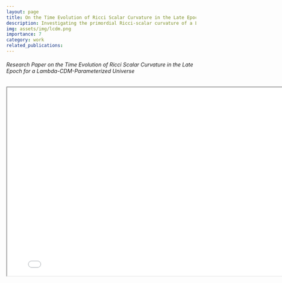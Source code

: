 ```yaml
---
layout: page
title: On the Time Evolution of Ricci Scalar Curvature in the Late Epoch for a Lambda-CDM-Parameterized Universe
description: Investigating the primordial Ricci-scalar curvature of a Lambda-CDM universe.
img: assets/img/lcdm.png
importance: 7
category: work
related_publications: 
---
```


<!-- Every project has a beautiful feature showcase page.
It's easy to include images in a flexible 3-column grid format.
Make your photos 1/3, 2/3, or full width.

To give your project a background in the portfolio page, just add the img tag to the front matter like so:

    ---
    layout: page
    title: project
    description: a project with a background image
    img: /assets/img/12.jpg
    --- -->
<div class="caption">
    <body>
    <center>
        <!-- <h1 style="color: DodgerBlue">Macroeconomic Asset Divergence Model</h1> -->
        <h6 align="left">Research Paper on the Time Evolution of Ricci Scalar Curvature in the Late Epoch for a Lambda-CDM-Parameterized Universe</h6>
        <iframe src="../Time_Evolution_of_Ricci_Scalar_Curvature_in_the_Late_Epoch_for_a_Lambda-CDM_Universe.pdf" 
                width="800"
                height="500">
        </iframe>
    </center>
</body>
</div>

